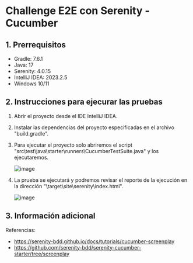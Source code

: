 # Challenge E2E con Serenity - Cucumber

## 1. Prerrequisitos
- Gradle: 7.6.1
- Java: 17
- Serenity: 4.0.15
- IntelliJ IDEA: 2023.2.5
- Windows 10/11
  
## 2. Instrucciones para ejecurar las pruebas
1. Abrir el proyecto desde el IDE IntelliJ IDEA.
2. Instalar las dependencias del proyecto especificadas en el archivo "build.gradle".
3. Para ejecutar el proyecto solo abriremos el script "src\test\java\starter\runners\CucumberTestSuite.java" y los ejecutaremos.

   ![image](https://github.com/dbchango/ntt-challenge-serenity-E2E/assets/49067691/01ade333-ebd5-45b4-8cb1-5ae618de5423)

5. La prueba se ejecutará y podremos revisar el reporte de la ejecución en la dirección "\target\site\serenity\index.html".

   ![image](https://github.com/dbchango/ntt-challenge-serenity-E2E/assets/49067691/db0e1499-9aab-480b-8418-2a30617bfd38)

## 3. Información adicional
Referencias: 
- https://serenity-bdd.github.io/docs/tutorials/cucumber-screenplay
- https://github.com/serenity-bdd/serenity-cucumber-starter/tree/screenplay
